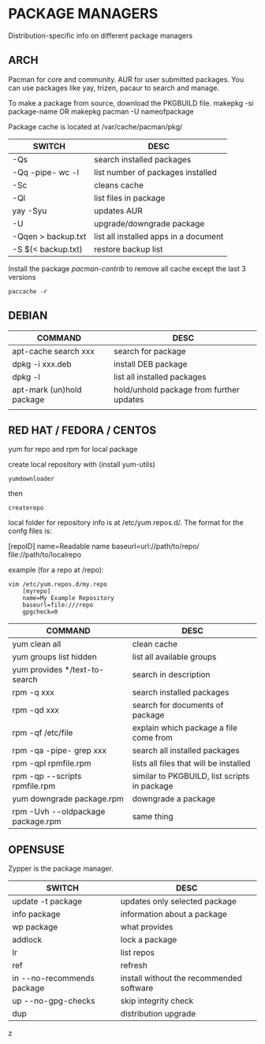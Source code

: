 # PACKAGE MANAGERS

Distribution-specific info on different package managers

## ARCH

Pacman for core and community.
AUR for user submitted packages. You can use packages like yay, trizen, pacaur to search and manage.

To make a package from source, download the PKGBUILD file.
    makepkg -si package-name
OR
    makepkg
    pacman -U nameofpackage

Package cache is located at /var/cache/pacman/pkg/

| SWITCH             | DESC                                  |
|--------------------|---------------------------------------|
| -Qs                | search installed packages             |
| -Qq -pipe- wc -l   | list number of packages installed     |
| -Sc                | cleans cache                          |
| -Ql                | list files in package                 |
| yay -Syu           | updates AUR                           |
| -U                 | upgrade/downgrade package             |
| -Qqen > backup.txt | list all installed apps in a document |
| -S $(< backup.txt) | restore backup list                   |

Install the package _pacman-contrib_ to remove all cache except the last 3 versions

    paccache -r

## DEBIAN

| COMMAND                   | DESC                                     |
|---------------------------|------------------------------------------|
| apt-cache search xxx      | search for package                       |
| dpkg -i xxx.deb           | install DEB package                      |
| dpkg -l                   | list all installed packages              |
| apt-mark (un)hold package | hold/unhold package from further updates |
|                           |                                          |

## RED HAT / FEDORA / CENTOS

yum for repo and rpm for local package

create local repository with (install yum-utils)

    yumdownloader

then

    createrepo

local folder for repository info is at /etc/yum.repos.d/. The format for the confg files is:

[repoID]
name=Readable name
baseurl=url://path/to/repo/
file://path/to/localrepo

example (for a repo at /repo):

    vim /etc/yum.repos.d/my.repo
        [myrepo]
        name=My Example Repository
        baseurl=file:///repo
        gpgcheck=0

| COMMAND                           | DESC                                         |
|-----------------------------------|----------------------------------------------|
| yum clean all                     | clean cache                                  |
| yum groups list hidden            | list all available groups                    |
| yum provides */text-to-search     | search in description                        |
| rpm -q xxx                        | search installed packages                    |
| rpm -qd xxx                       | search for documents of package              |
| rpm -qf /etc/file                 | explain which package a file come from       |
| rpm -qa -pipe- grep xxx           | search all installed packages                |
| rpm -qpl rpmfile.rpm              | lists all files that will be installed       |
| rpm -qp --scripts rpmfile.rpm     | similar to PKGBUILD, list scripts in package |
| yum downgrade package.rpm         | downgrade a package                          |
| rpm -Uvh --oldpackage package.rpm | same thing                                   |


## OPENSUSE

Zypper is the package manager.

| SWITCH                     | DESC                                     |
|----------------------------|------------------------------------------|
| update -t package          | updates only selected package            |
| info package               | information about a package              |
| wp package                 | what provides                            |
| addlock                    | lock a package                           |
| lr                         | list repos                               |
| ref                        | refresh                                  |
| in --no-recommends package | install without the recommended software |
| up --no-gpg-checks         | skip integrity check                     |
| dup                        | distribution upgrade                     |













z
